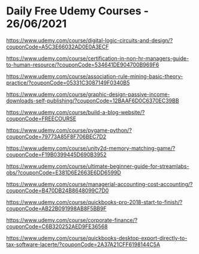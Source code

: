 # Daily Free Udemy Courses - 26/06/2021

https://www.udemy.com/course/digital-logic-circuits-and-design/?couponCode=A5C3E66032AD0E0A3ECF
https://www.udemy.com/course/certification-in-non-hr-managers-guide-to-human-resource/?couponCode=534641DE904700B969F6
https://www.udemy.com/course/association-rule-mining-basic-theory-practice/?couponCode=05331C3087149F0340B5
https://www.udemy.com/course/graphic-design-passive-income-downloads-self-publishing/?couponCode=12BAAF6D0C6370EC39BB
https://www.udemy.com/course/build-a-blog-website/?couponCode=FREECOURSE
https://www.udemy.com/course/pygame-python/?couponCode=79773A85F8F706BEC7D2
https://www.udemy.com/course/unity2d-memory-matching-game/?couponCode=F19B0399445D690B3952
https://www.udemy.com/course/ultimate-beginner-guide-for-streamlabs-obs/?couponCode=E381D6E2663E6DD6599D
https://www.udemy.com/course/managerial-accounting-cost-accounting/?couponCode=B470DB24B8648099C7D0
https://www.udemy.com/course/quickbooks-pro-2018-start-to-finish/?couponCode=AB22B091998AB8F5BB9F
https://www.udemy.com/course/corporate-finance/?couponCode=C6B320252AED9FE36568
https://www.udemy.com/course/quickbooks-desktop-export-directly-to-tax-software-lacerte/?couponCode=2A37A21CFF6198144C5A
